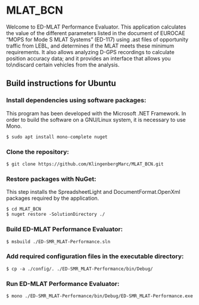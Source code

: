 # MLAT_BCN
Welcome to ED-MLAT Performance Evaluator. This application calculates the value of the different parameters listed in the document of EUROCAE “MOPS for Mode S MLAT Systems” (ED-117) using .ast files of opportunity traffic from LEBL, and determines if the MLAT meets these minimum requirements. It also allows analyzing D-GPS recordings to calculate position accuracy data; and it provides an interface that allows you to\ndiscard certain vehicles from the analysis.

[](./images/ed-mlat.png)

## Build instructions for Ubuntu

### Install dependencies using software packages:

This program has been developed with the Microsoft .NET Framework. In order to build the software on a GNU/Linux system, it is necessary to use Mono.

~~~
$ sudo apt install mono-complete nuget
~~~

### Clone the repository:

~~~
$ git clone https://github.com/KlingenbergMarc/MLAT_BCN.git
~~~

### Restore packages with NuGet:

This step installs the SpreadsheetLight and DocumentFormat.OpenXml packages required by the application.

~~~
$ cd MLAT_BCN
$ nuget restore -SolutionDirectory ./
~~~

### Build ED-MLAT Performance Evaluator:

~~~
$ msbuild ./ED-SMR_MLAT-Performance.sln
~~~

### Add required configuration files in the executable directory:

~~~
$ cp -a ./config/. ./ED-SMR_MLAT-Performance/bin/Debug/
~~~

### Run ED-MLAT Performance Evaluator:

~~~
$ mono ./ED-SMR_MLAT-Performance/bin/Debug/ED-SMR_MLAT-Performance.exe
~~~
